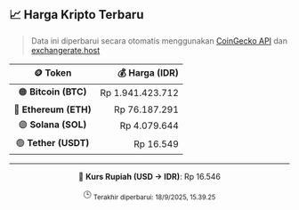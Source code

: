 

<!-- HARGA_KRIPTO -->
## 📈 Harga Kripto Terbaru

> Data ini diperbarui secara otomatis menggunakan [CoinGecko API](https://www.coingecko.com/) dan [exchangerate.host](https://exchangerate.host/)

<div align="center">

| 🪙 Token | 💰 Harga (IDR) |
|:------:|---------------:|
| 🟠 **Bitcoin (BTC)**   | Rp 1.941.423.712 |
| 🔵 **Ethereum (ETH)**  | Rp 76.187.291 |
| 🟣 **Solana (SOL)**    | Rp 4.079.644 |
| 🟢 **Tether (USDT)**   | Rp 16.549 |

---

💱 **Kurs Rupiah (USD → IDR)**: Rp 16.546

🕒 <sub>Terakhir diperbarui: 18/9/2025, 15.39.25</sub>

</div>
<!-- /HARGA_KRIPTO -->